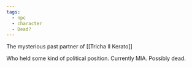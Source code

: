 ```yaml
---
tags:
  - npc
  - character
  - Dead?
---
```


The mysterious past partner of [[Tricha II Kerato]]

Who held some kind of political position. Currently MIA. Possibly dead.